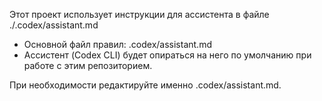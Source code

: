 Этот проект использует инструкции для ассистента в файле ./.codex/assistant.md

- Основной файл правил: .codex/assistant.md
- Ассистент (Codex CLI) будет опираться на него по умолчанию при работе с этим репозиторием.

При необходимости редактируйте именно .codex/assistant.md.

